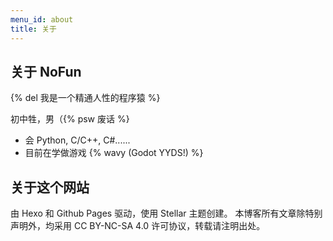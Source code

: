 ```yaml
---
menu_id: about
title: 关于
---
```


## 关于 NoFun

{% del 我是一个精通人性的程序猿 %}

初中牲，男（{% psw 废话 %}

- 会 Python, C/C++, C#......
- 目前在学做游戏 {% wavy (Godot YYDS!) %}

## 关于这个网站

由 Hexo 和 Github Pages 驱动，使用 Stellar 主题创建。
本博客所有文章除特别声明外，均采用 CC BY-NC-SA 4.0 许可协议，转载请注明出处。